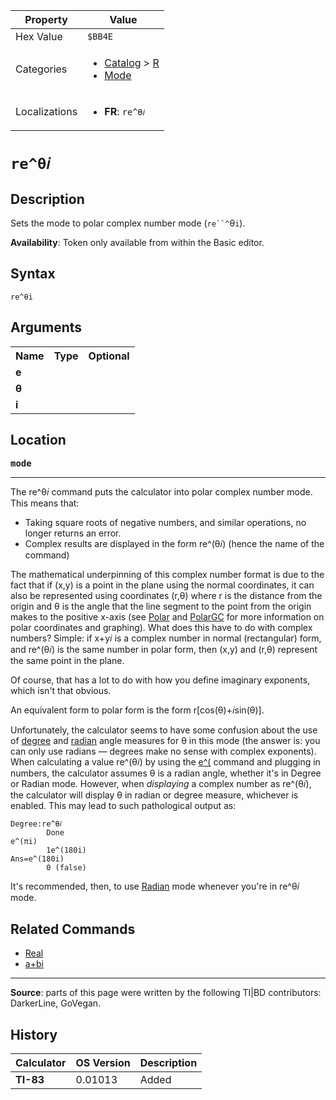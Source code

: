 | Property      | Value |
|---------------|-------|
| Hex Value     | `$BB4E`|
| Categories    | <ul><li>[Catalog](<../categories/Catalog.md>) > [R](<../categories/Catalog.md#R>)</li><li>[Mode](<../categories/Mode.md>)</li></ul> |
| Localizations | <ul><li><b>FR</b>: `re^θ𝑖`</li></ul> |

# `re^θ𝑖`

## Description
Sets the mode to polar complex number mode (`re``^`θ`i`).


<b>Availability</b>: Token only available from within the Basic editor.

## Syntax
`re^θi`

## Arguments
<table>
<tr><th>Name</th><th>Type</th><th>Optional</th></tr>

<tr><td><b>e</b></td><td></td><td></td></tr>

<tr><td><b>θ</b></td><td></td><td></td></tr>

<tr><td><b>i</b></td><td></td><td></td></tr>

</table>

## Location
<tt><kbd><b>mode</b></kbd></tt>
<hr>

The re^θ𝑖 command puts the calculator into polar complex number mode. This means that:

*   Taking square roots of negative numbers, and similar operations, no longer returns an error.
*   Complex results are displayed in the form re^(θ𝑖) (hence the name of the command)

The mathematical underpinning of this complex number format is due to the fact that if (x,y) is a point in the plane using the normal coordinates, it can also be represented using coordinates (r,θ) where r is the distance from the origin and θ is the angle that the line segment to the point from the origin makes to the positive x-axis (see [Polar](polar-mode) and [PolarGC](PolarGC.md) for more information on polar coordinates and graphing). What does this have to do with complex numbers? Simple: if x+y𝑖 is a complex number in normal (rectangular) form, and re^(θ𝑖) is the same number in polar form, then (x,y) and (r,θ) represent the same point in the plane.

Of course, that has a lot to do with how you define imaginary exponents, which isn't that obvious.

An equivalent form to polar form is the form r[cos(θ)+𝑖sin(θ)].

Unfortunately, the calculator seems to have some confusion about the use of [degree](degree-mode) and [radian](radian-mode) angle measures for θ in this mode (the answer is: you can only use radians — degrees make no sense with complex exponents). When calculating a value re^(θ𝑖) by using the [e^(](e-exponent) command and plugging in numbers, the calculator assumes θ is a radian angle, whether it's in Degree or Radian mode. However, when _displaying_ a complex number as re^(θ𝑖), the calculator will display θ in radian or degree measure, whichever is enabled. This may lead to such pathological output as:

```ti-basic
Degree:re^θ𝑖
        Done
e^(πi)
        1e^(180i)
Ans=e^(180i)
        0 (false)
```

It's recommended, then, to use [Radian](radian-mode) mode whenever you're in re^θ𝑖 mode.

## Related Commands

*   [Real](Real.md)
*   [a+bi](a+bi.md)

* * *

**Source**: parts of this page were written by the following TI|BD contributors: DarkerLine, GoVegan.

## History
| Calculator | OS Version | Description |
|------------|------------|-------------|
| <b>TI-83</b> | 0.01013 | Added |


